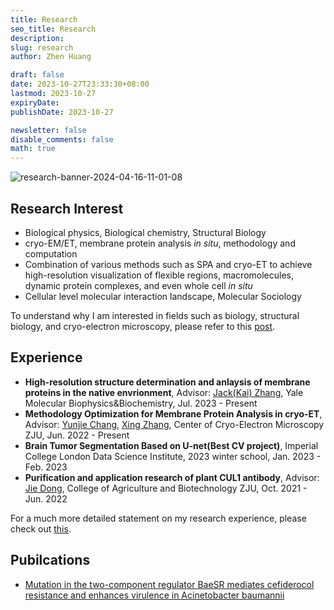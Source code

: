 ```yaml
---
title: Research
seo_title: Research
description: 
slug: research
author: Zhen Huang

draft: false
date: 2023-10-27T23:33:30+08:00
lastmod: 2023-10-27
expiryDate: 
publishDate: 2023-10-27

newsletter: false
disable_comments: false
math: true
---
```


![research-banner-2024-04-16-11-01-08](https://lfs.zhenhuang.site/images/research-banner-2024-04-16-11-01-08.jpg#small)

## Research Interest

* Biological physics, Biological chemistry, Structural Biology
* cryo-EM/ET, membrane protein analysis *in situ*, methodology and computation
* Combination of various methods such as SPA and cryo-ET to achieve high-resolution visualization of flexible regions, macromolecules, dynamic protein complexes, and even whole cell *in situ*
* Cellular level molecular interaction landscape, Molecular Sociology

To understand why I am interested in fields such as biology, structural biology, and cryo-electron microscopy, please refer to this [post](../posts/research-interest/).

## Experience

* **High-resolution structure determination and anlaysis of membrane proteins in the native envrionment**, Advisor: [Jack(Kai) Zhang](https://medicine.yale.edu/profile/jack-zhang/?tab=bio), Yale Molecular Biophysics&Biochemistry, Jul. 2023 - Present
* **Methodology Optimization for Membrane Protein Analysis in cryo-ET**, Advisor: [Yunjie Chang](https://person.zju.edu.cn/yunjiechang), [Xing Zhang](https://person.zju.edu.cn/xingzhangccem), Center of Cryo-Electron Microscopy ZJU, Jun. 2022 - Present
* **Brain Tumor Segmentation Based on U-net(Best CV project)**, Imperial College London Data Science Institute, 2023 winter school, Jan. 2023 - Feb. 2023
* **Purification and application research of plant CUL1 antibody**, Advisor: [Jie Dong](https://person.zju.edu.cn/0020164), College of Agriculture and Biotechnology ZJU, Oct. 2021 - Jun. 2022

For a much more detailed statement on my research experience, please check out [this](../posts/research-exp/).

## Pubilcations

* [Mutation in the two-component regulator BaeSR mediates cefiderocol resistance and enhances virulence in Acinetobacter baumannii](https://journals.asm.org/doi/10.1128/msystems.01291-22)